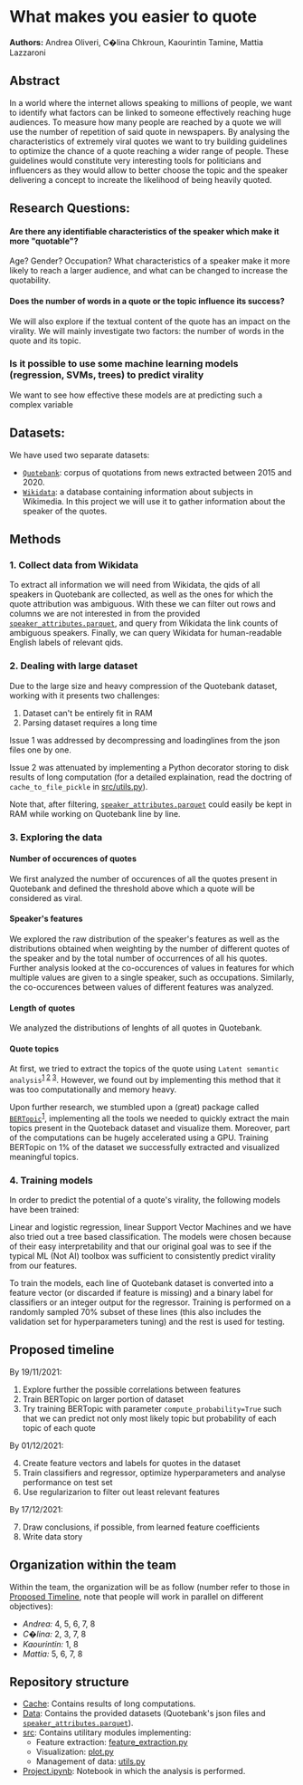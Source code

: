 # What makes you easier to quote
**Authors:** Andrea Oliveri, C�lina Chkroun, Kaourintin Tamine, Mattia Lazzaroni

## Abstract 
In a world where the internet allows speaking to millions of people, we want to identify what factors can be linked to someone effectively reaching huge audiences. 
To measure how many people are reached by a quote we will use the number of repetition of said quote in newspapers. 
By analysing the characteristics of extremely viral quotes we want to try building guidelines to optimize the chance of a quote reaching a wider range of people. 
These guidelines would constitute very interesting tools for politicians and influencers as they would allow to better choose the topic and the speaker delivering a concept to increate the likelihood of being heavily quoted. 

## Research Questions:

#### Are there any identifiable characteristics of the speaker which make it more "quotable"?
Age? Gender? Occupation? What characteristics of a speaker make it more likely to reach a larger audience, and what can be changed to increase the quotability. 

#### Does the number of words in a quote or the topic influence its success?
We will also explore if the textual content of the quote has an impact on the virality. We will mainly investigate two factors: the number of words in the quote and its topic. 

### Is it possible to use some machine learning models (regression, SVMs, trees) to predict virality 
We want to see how effective these models are at predicting such a complex variable
## Datasets:
We have used two separate datasets:
- [`Quotebank`](https://zenodo.org/record/4277311#.YYpVGWDMJhE): corpus of quotations from news extracted between 2015 and 2020.
- [`Wikidata`](https://www.wikidata.org/wiki/Wikidata:Main_Page): a database containing information about subjects in Wikimedia. In this project we will use it to gather information about the speaker of the quotes.


## Methods

### 1. Collect data from Wikidata
To extract all information we will need from Wikidata, the qids of all speakers in Quotebank are collected, as well as the ones for which the quote attribution was ambiguous.
With these we can filter out rows and columns we are not interested in from the provided [`speaker_attributes.parquet`](Data/speaker_attributes.parquet), and query from Wikidata the link counts of ambiguous speakers.
Finally, we can query Wikidata for human-readable English labels of relevant qids.

### 2. Dealing with large dataset
Due to the large size and heavy compression of the Quotebank dataset, working with it presents two challenges:

1) Dataset can't be entirely fit in RAM
2) Parsing dataset requires a long time

Issue 1 was addressed by decompressing and loadinglines from the json files one by one.

Issue 2 was attenuated by implementing a Python decorator storing to disk results of long computation (for a detailed explaination, read the doctring of `cache_to_file_pickle` in [src/utils.py](src/utils.py)).

Note that, after filtering, [`speaker_attributes.parquet`](Data/speaker_attributes.parquet) could easily be kept in RAM while working on Quotebank line by line.

### 3. Exploring the data

#### Number of occurences of quotes
We first analyzed the number of occurences of all the quotes present in Quotebank and defined the threshold above which a quote will be considered as viral.

#### Speaker's features
We explored the raw distribution of the speaker's features as well as the distributions obtained when weighting by the number of different quotes of the speaker and by the total number of occurrences of all his quotes. Further analysis looked at the co-occurences of values in features for which multiple values are given to a single speaker, such as occupations. Similarly, the co-occurences between values of different features was analyzed.

#### Length of quotes
We analyzed the distributions of lenghts of all quotes in Quotebank.

#### Quote topics
At first, we tried to extract the topics of the quote using `Latent semantic analysis`<sup>[1](https://en.wikipedia.org/wiki/Latent_semantic_analysis) [2](https://scikit-learn.org/stable/tutorial/text_analytics/working_with_text_data.html) [3](https://towardsdatascience.com/machine-learning-nlp-text-classification-using-scikit-learn-python-and-nltk-c52b92a7c73a)</sup>.
However, we found out by implementing this method that it was too computationally and memory heavy.

Upon further research, we stumbled upon a (great) package called [`BERTopic`](https://github.com/MaartenGr/BERTopic)<sup>[1](https://towardsdatascience.com/dynamic-topic-modeling-with-bertopic-e5857e29f872)</sup>, implementing all the tools we needed to quickly extract the main topics present in the Quoteback dataset and visualize them.
Moreover, part of the computations can be hugely accelerated using a GPU. Training BERTopic on 1% of the dataset we successfully extracted and visualized meaningful topics.

### 4. Training models
In order to predict the potential of a quote's virality, the following models have been trained:

Linear and logistic regression, linear Support Vector Machines and we have also tried out a tree based classification. The models were chosen because of their easy interpretability and that our original goal was to see if the typical ML (Not AI) toolbox was sufficient to consistently predict virality from our features.

To train the models, each line of Quotebank dataset is converted into a feature vector (or discarded if feature is missing) and a binary label for classifiers or an integer output for the regressor. Training is performed on a randomly sampled 70% subset of these lines (this also includes the validation set for hyperparameters tuning) and the rest is used for testing.


## Proposed timeline
By 19/11/2021:

1. Explore further the possible correlations between features
2. Train BERTopic on larger portion of dataset
3. Try training BERTopic with parameter `compute_probability=True` such that we can predict not only most likely topic but probability of each topic of each quote

By 01/12/2021:

4. Create feature vectors and labels for quotes in the dataset
5. Train classifiers and regressor, optimize hyperparameters and analyse performance on test set
6. Use regularizarion to filter out least relevant features

By 17/12/2021:

7. Draw conclusions, if possible, from learned feature coefficients
8. Write data story

## Organization within the team
Within the team, the organization will be as follow (number refer to those in [Proposed Timeline](#proposed-timeline), note that people will work in parallel on different objectives):
- *Andrea:* 4, 5, 6, 7, 8
- *C�lina:* 2, 3, 7, 8
- *Kaourintin:* 1, 8
- *Mattia:* 5, 6, 7, 8

## Repository structure

- [Cache](Cache): Contains results of long computations.
- [Data](Data): Contains the provided datasets (Quotebank's json files and [`speaker_attributes.parquet`](Data/speaker_attributes.parquet)).
- [src](src): Contains utilitary modules implementing:
    - Feature extraction: [feature_extraction.py](src/feature_extraction.py)
    - Visualization: [plot.py](src/plot.py)
    - Management of data: [utils.py](src/utils.py)
- [Project.ipynb](Project.ipynb): Notebook in which the analysis is performed.